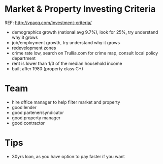 # Market & Property Investing Criteria
REF: http://vpacq.com/investment-criteria/

- demographics growth (national avg 9.7%), look for 25%, try understand why it grows
- job/employment growth, try understand why it grows
- redevelopment zones
- crime rate low, search on Trullia.com for crime map, consult local policy department
- rent is lower than 1/3 of the median household income
- built after 1980 (property class C+)


# Team
- hire office manager to help filter market and property
- good lender
- good partener/syndicator
- good property manager
- good contractor


# Tips
- 30yrs loan, as you have option to pay faster if you want
